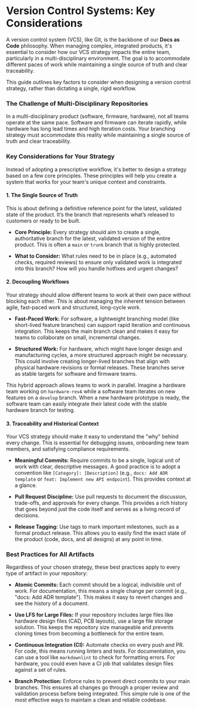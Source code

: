 # Version Control Systems: Key Considerations

A version control system (VCS), like Git, is the backbone of our **Docs as Code** philosophy. When managing complex, integrated products, it's essential to consider how our VCS strategy impacts the entire team, particularly in a multi-disciplinary environment. The goal is to accommodate different paces of work while maintaining a single source of truth and clear traceability.

This guide outlines key factors to consider when designing a version control strategy, rather than dictating a single, rigid workflow.

### The Challenge of Multi-Disciplinary Repositories

In a multi-disciplinary product (software, firmware, hardware), not all teams operate at the same pace. Software and firmware can iterate rapidly, while hardware has long lead times and high iteration costs. Your branching strategy must accommodate this reality while maintaining a single source of truth and clear traceability.

### Key Considerations for Your Strategy

Instead of adopting a prescriptive workflow, it's better to design a strategy based on a few core principles. These principles will help you create a system that works for your team's unique context and constraints.

#### 1. The Single Source of Truth

This is about defining a definitive reference point for the latest, validated state of the product. It’s the branch that represents what’s released to customers or ready to be built.

* **Core Principle:** Every strategy should aim to create a single, authoritative branch for the latest, validated version of the entire product. This is often a `main` or `trunk` branch that is highly protected.

* **What to Consider:** What rules need to be in place (e.g., automated checks, required reviews) to ensure only validated work is integrated into this branch? How will you handle hotfixes and urgent changes?

#### 2. Decoupling Workflows

Your strategy should allow different teams to work at their own pace without blocking each other. This is about managing the inherent tension between agile, fast-paced work and structured, long-cycle work.

* **Fast-Paced Work:** For software, a lightweight branching model (like short-lived feature branches) can support rapid iteration and continuous integration. This keeps the main branch clean and makes it easy for teams to collaborate on small, incremental changes.

* **Structured Work:** For hardware, which might have longer design and manufacturing cycles, a more structured approach might be necessary. This could involve creating longer-lived branches that align with physical hardware revisions or formal releases. These branches serve as stable targets for software and firmware teams.

This hybrid approach allows teams to work in parallel. Imagine a hardware team working on `hardware-revA` while a software team iterates on new features on a `develop` branch. When a new hardware prototype is ready, the software team can easily integrate their latest code with the stable hardware branch for testing.

#### 3. Traceability and Historical Context

Your VCS strategy should make it easy to understand the "why" behind every change. This is essential for debugging issues, onboarding new team members, and satisfying compliance requirements.

* **Meaningful Commits:** Require commits to be a single, logical unit of work with clear, descriptive messages. A good practice is to adopt a convention like `[Category]: [Description]` (e.g., `docs: Add ADR template` or `feat: Implement new API endpoint`). This provides context at a glance.

* **Pull Request Discipline:** Use pull requests to document the discussion, trade-offs, and approvals for every change. This provides a rich history that goes beyond just the code itself and serves as a living record of decisions.

* **Release Tagging:** Use tags to mark important milestones, such as a formal product release. This allows you to easily find the exact state of the product (code, docs, and all designs) at any point in time.

### Best Practices for All Artifacts

Regardless of your chosen strategy, these best practices apply to every type of artifact in your repository:

* **Atomic Commits:** Each commit should be a logical, indivisible unit of work. For documentation, this means a single change per commit (e.g., "docs: Add ADR template"). This makes it easy to revert changes and see the history of a document.

* **Use LFS for Large Files:** If your repository includes large files like hardware design files (CAD, PCB layouts), use a large file storage solution. This keeps the repository size manageable and prevents cloning times from becoming a bottleneck for the entire team.

* **Continuous Integration (CI):** Automate checks on every push and PR. For code, this means running linters and tests. For documentation, you can use a tool like `markdownlint` to check for formatting errors. For hardware, you could even have a CI job that validates design files against a set of rules.

* **Branch Protection:** Enforce rules to prevent direct commits to your main branches. This ensures all changes go through a proper review and validation process before being integrated. This simple rule is one of the most effective ways to maintain a clean and reliable codebase.
